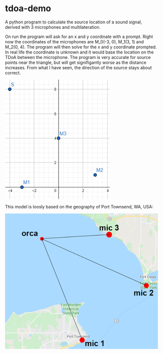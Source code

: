 # tdoa-demo
A python program to calculate the source location of a sound signal, derived with 3 microphones and multilateration.

On run the program will ask for an x and y coordinate with a prompt. Right now the coordinates of the microphones are M_0(-3, 0), M_1(3, 1) and M_2(0, 4). The program will then solve for the x and y coordinate prompted. In real life the coordinate is unknown and it would base the location on the TDoA between the microphone. The program is very accurate for source points near the triangle, but will get signifigantly worse as the distance increases. From what I have seen, the direction of the source stays about correct.

![Cartesian Model](mics.png)

This model is loosly based on the geography of Port Townsend, WA, USA:

![Port Townsend](gsocdiagram.png)
